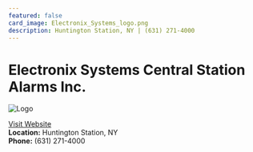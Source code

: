 ```yaml
---
featured: false
card_image: Electronix_Systems_logo.png
description: Huntington Station, NY | (631) 271-4000
---
```


# Electronix Systems Central Station Alarms Inc.
<img src="Electronix_Systems_logo.png" alt="Logo" style="max-width: 200px; height: auto;">

<a href="https://www.electronixsystems.com">Visit Website</a>  
**Location:** Huntington Station, NY  
**Phone:** (631) 271-4000

